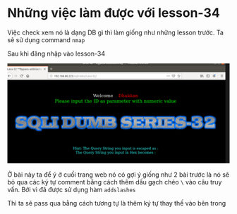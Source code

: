 # Những việc làm được với lesson-34
Việc check xem nó là dạng DB gì thì làm giống như những lesson trước. Ta sẽ sử dụng command `nmap`

Sau khi đăng nhập vào lesson-34


![](../images/lesson32/screen_6.png)
 
Ở bài này ta để ý ở cuối trang web nó có gợi ý giống như 2 bài trước là nó sẽ bỏ qua các ký tự comment bằng cách thêm dấu gạch chéo `\` vào câu truy vấn. Bởi vì đã được sử dụng hàm `addslashes`

Thì ta sẽ pass qua bằng cách tương tự là thêm ký tự thay thế vào bên trong 